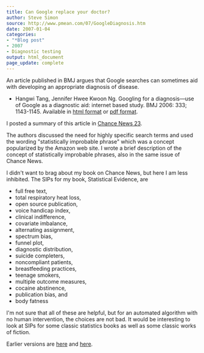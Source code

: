 ```yaml
---
title: Can Google replace your doctor?
author: Steve Simon
source: http://www.pmean.com/07/GoogleDiagnosis.htm
date: 2007-01-04
categories:
- "*Blog post"
- 2007
- Diagnostic testing
output: html_document
page_update: complete
---
```


An article published in BMJ argues that Google searches can sometimes aid with developing an appropriate diagnosis of disease.

+ Hangwi Tang, Jennifer Hwee Kwoon Ng. Googling for a diagnosis—use of Google as a diagnostic aid: internet based study. BMJ 2006: 333; 1143-1145. Available in [html format][tan1] or [pdf format][tan2].

I posted a summary of this article in [Chance News 23][cha1].

The authors discussed the need for highly specific search terms and used the wording "statistically improbable phrase" which was a concept popularized by the Amazon web site. I wrote a brief description of the concept of statistically improbable phrases, also in the same issue of Chance News.

I didn't want to brag about my book on Chance News, but here I am less inhibited. The SIPs for my book, Statistical Evidence, are

+ full free text,
+ total respiratory heat loss,
+ open source publication,
+ voice handicap index,
+ clinical indifference,
+ covariate imbalance,
+ alternating assignment,
+ spectrum bias,
+ funnel plot,
+ diagnostic distribution,
+ suicide completers,
+ noncompliant patients,
+ breastfeeding practices,
+ teenage smokers,
+ multiple outcome measures,
+ cocaine abstinence,
+ publication bias, and
+ body fatness

I'm not sure that all of these are helpful, but for an automated algorithm with no human intervention, the choices are not bad. It would be interesting to look at SIPs for some classic statistics books as well as some classic works of fiction.

Earlier versions are [here][sim1] and [here][sim2].

[sim1]: http://www.pmean.com/07/GoogleDiagnosis.htm
[sim2]: http://new.pmean.com/google-diagnosis/

[cha1]: http://chance.dartmouth.edu/chancewiki/index.php/Chance_News_23#Can_Google_replace_your_doctor.3F
[tan1]: https://www.bmj.com/content/333/7579/1143.full
[tan2]: https://www.bmj.com/content/333/7579/1143.full.pdf
